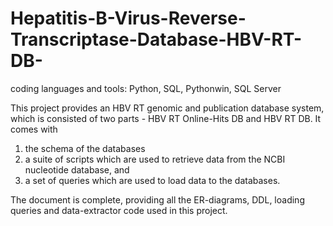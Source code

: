 # Hepatitis-B-Virus-Reverse-Transcriptase-Database-HBV-RT-DB-

coding languages and tools:  Python, SQL, Pythonwin, SQL Server

This project provides an HBV RT genomic and publication database system, which is consisted of two parts - HBV RT Online-Hits DB and HBV RT DB. It comes with 
1) the schema of the databases
2) a suite of scripts which are used to retrieve data from the NCBI nucleotide database, and 
3) a set of queries which are used to load data to the databases.

The document is complete, providing all the ER-diagrams, DDL, loading queries and data-extractor code used in this project.
